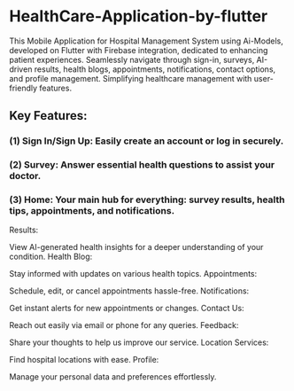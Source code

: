 # HealthCare-Application-by-flutter
This Mobile Application for Hospital Management System using Ai-Models, developed on Flutter with Firebase integration, dedicated to enhancing patient experiences. Seamlessly navigate through sign-in, surveys, AI-driven results, health blogs, appointments, notifications, contact options, and profile management. Simplifying healthcare management with user-friendly features.

## Key Features:
### (1) Sign In/Sign Up: Easily create an account or log in securely.
### (2) Survey: Answer essential health questions to assist your doctor.
### (3) Home: Your main hub for everything: survey results, health tips, appointments, and notifications.
Results:

View AI-generated health insights for a deeper understanding of your condition.
Health Blog:

Stay informed with updates on various health topics.
Appointments:

Schedule, edit, or cancel appointments hassle-free.
Notifications:

Get instant alerts for new appointments or changes.
Contact Us:

Reach out easily via email or phone for any queries.
Feedback:

Share your thoughts to help us improve our service.
Location Services:

Find hospital locations with ease.
Profile:

Manage your personal data and preferences effortlessly.
